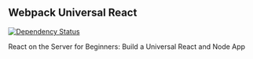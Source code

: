 ## Webpack Universal React

[![Dependency Status](https://img.shields.io/badge/license-MIT-blue.svg)](https://github.com/speziicoz/webpack-universal-react)

React on the Server for Beginners: Build a Universal React and Node App